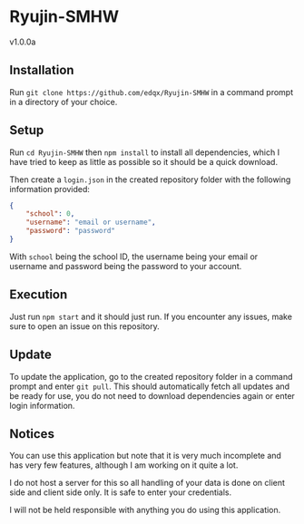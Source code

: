 # Ryujin-SMHW
v1.0.0a

## Installation
Run `git clone https://github.com/edqx/Ryujin-SMHW` in a command prompt in a directory of your choice.

## Setup
Run `cd Ryujin-SMHW` then `npm install` to install all dependencies, which I have tried to keep as little as possible so it should be a quick download.

Then create a `login.json` in the created repository folder with the following information provided:
```json
{
    "school": 0,
    "username": "email or username",
    "password": "password"
}
```
With `school` being the school ID, the username being your email or username and password being the password to your account.

## Execution
Just run `npm start` and it should just run. If you encounter any issues, make 
sure to open an issue on this repository.

## Update
To update the application, go to the created repository folder in a command prompt and enter `git pull`. This should automatically fetch all updates and be ready for use, you do not need to download dependencies again or enter login information.

## Notices
You can use this application but note that it is very much incomplete and has very few features, although I am working on it quite a lot.

I do not host a server for this so all handling of your data is done on client side and client side only. It is safe to enter your credentials.

I will not be held responsible with anything you do using this application.